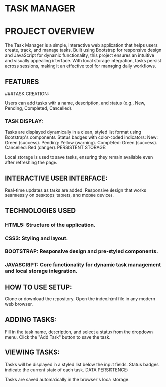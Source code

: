 # TASK MANAGER 
# PROJECT OVERVIEW
The Task Manager is a simple, interactive web application that helps users create, track, and manage tasks. Built using Bootstrap for responsive design and JavaScript for dynamic functionality, this project ensures an intuitive and visually appealing interface. With local storage integration, tasks persist across sessions, making it an effective tool for managing daily workflows.

## FEATURES
###TASK CREATION:

Users can add tasks with a name, description, and status (e.g., New, Pending, Completed, Cancelled).
### TASK DISPLAY:

Tasks are displayed dynamically in a clean, styled list format using Bootstrap's components.
Status badges with color-coded indicators:
New: Green (success).
Pending: Yellow (warning).
Completed: Green (success).
Cancelled: Red (danger).
PERSISTENT STORAGE:

Local storage is used to save tasks, ensuring they remain available even after refreshing the page.
## INTERACTIVE USER INTERFACE:

Real-time updates as tasks are added.
Responsive design that works seamlessly on desktops, tablets, and mobile devices.
## TECHNOLOGIES USED
### HTML5: Structure of the application.
### CSS3: Styling and layout.
### BOOTSTRAP: Responsive design and pre-styled components.
### JAVASCRIPT: Core functionality for dynamic task management and local storage integration.
## HOW TO USE SETUP:

Clone or download the repository.
Open the index.html file in any modern web browser.
## ADDING TASKS:

Fill in the task name, description, and select a status from the dropdown menu.
Click the "Add Task" button to save the task.
## VIEWING TASKS:

Tasks will be displayed in a styled list below the input fields.
Status badges indicate the current state of each task.
DATA PERSISTENCE:

Tasks are saved automatically in the browser's local storage.

